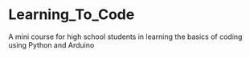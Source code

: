 # Learning_To_Code
A mini course for high school students in learning the basics of coding using Python and Arduino
